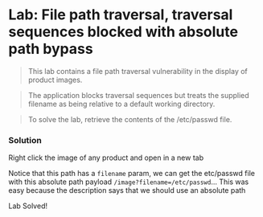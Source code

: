 # Lab: File path traversal, traversal sequences blocked with absolute path bypass

>This lab contains a file path traversal vulnerability in the display of product images.

>The application blocks traversal sequences but treats the supplied filename as being relative to a default working directory.

>To solve the lab, retrieve the contents of the /etc/passwd file.

### Solution
Right click the image of any product and open in a new tab

Notice that this path has a `filename` param, we can get the etc/passwd file with this absolute path payload `/image?filename=/etc/passwd`... This was easy because the description says that we should use an absolute path

Lab Solved!